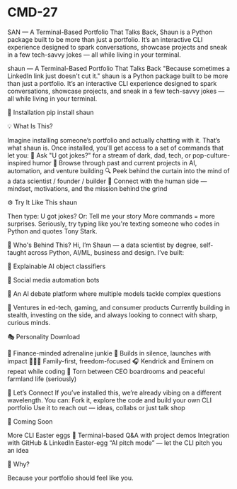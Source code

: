 # CMD-27
SAN — A Terminal-Based Portfolio That Talks Back, Shaun is a Python package built to be more than just a portfolio. It’s an interactive CLI experience designed to spark conversations, showcase projects and sneak in a few tech-savvy jokes — all while living in your terminal.

shaun — A Terminal-Based Portfolio That Talks Back
"Because sometimes a LinkedIn link just doesn't cut it."
shaun is a Python package built to be more than just a portfolio. It’s an interactive CLI experience designed to spark conversations, showcase projects, and sneak in a few tech-savvy jokes — all while living in your terminal.

🚀 Installation
pip install shaun

💡 What Is This?

Imagine installing someone’s portfolio and actually chatting with it. That’s what shaun is. Once installed, you'll get access to a set of commands that let you:
💬 Ask "U got jokes?" for a stream of dark, dad, tech, or pop-culture-inspired humor
📜 Browse through past and current projects in AI, automation, and venture building
🔍 Peek behind the curtain into the mind of a data scientist / founder / builder
🤝 Connect with the human side — mindset, motivations, and the mission behind the grind

⚙️ Try It Like This
shaun

Then type:
U got jokes?
Or:
Tell me your story
More commands = more surprises. Seriously, try typing like you're texting someone who codes in Python and quotes Tony Stark.

🧠 Who's Behind This?
Hi, I’m Shaun — a data scientist by degree, self-taught across Python, AI/ML, business and design.
I’ve built:

🤖 Explainable AI object classifiers

📲 Social media automation bots

🧠 An AI debate platform where multiple models tackle complex questions

🚀 Ventures in ed-tech, gaming, and consumer products
Currently building in stealth, investing on the side, and always looking to connect with sharp, curious minds.

🎭 Personality Download

🧮 Finance-minded adrenaline junkie
💼 Builds in silence, launches with impact
👨‍👩‍👧 Family-first, freedom-focused
🎧 Kendrick and Eminem on repeat while coding
🤯 Torn between CEO boardrooms and peaceful farmland life (seriously)

🤝 Let’s Connect
If you’ve installed this, we’re already vibing on a different wavelength.
You can:
Fork it, explore the code and build your own CLI portfolio
Use it to reach out — ideas, collabs or just talk shop

🔧 Coming Soon

More CLI Easter eggs 🎁
Terminal-based Q&A with project demos
Integration with GitHub & LinkedIn
Easter-egg “AI pitch mode” — let the CLI pitch you an idea

🧬 Why?

Because your portfolio should feel like you.
